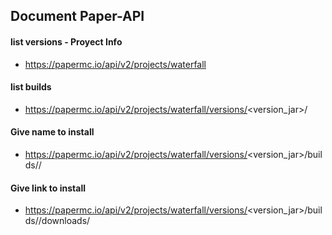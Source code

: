## Document Paper-API

#### list versions - Proyect Info
* https://papermc.io/api/v2/projects/waterfall

#### list builds
* https://papermc.io/api/v2/projects/waterfall/versions/<version_jar>/

#### Give name to install
* https://papermc.io/api/v2/projects/waterfall/versions/<version_jar>/builds/<build>/ 

#### Give link to install
* https://papermc.io/api/v2/projects/waterfall/versions/<version_jar>/builds/<build>/downloads/<name>
